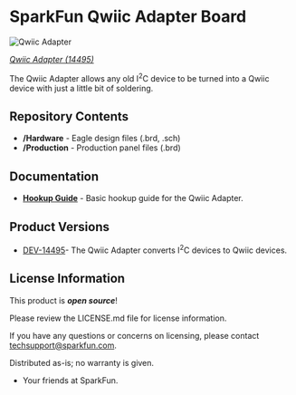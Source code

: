 SparkFun Qwiic Adapter Board
========================================

![Qwiic Adapter](https://cdn.sparkfun.com/assets/parts/1/2/5/5/1/14495-01.jpg)

[*Qwiic Adapter (14495)*](https://www.sparkfun.com/products/14495)

The Qwiic Adapter allows any old I<sup>2</sup>C device to be turned into a Qwiic device with just a little bit of soldering.

Repository Contents
-------------------

* **/Hardware** - Eagle design files (.brd, .sch)
* **/Production** - Production panel files (.brd)

Documentation
--------------
* **[Hookup Guide](https://learn.sparkfun.com/tutorials/qwiic-adapter-hookup-guide)** - Basic hookup guide for the Qwiic Adapter.

Product Versions
----------------
* [DEV-14495](https://www.sparkfun.com/products/14495)- The Qwiic Adapter converts I<sup>2</sup>C devices to Qwiic devices.

License Information
-------------------

This product is _**open source**_! 

Please review the LICENSE.md file for license information. 

If you have any questions or concerns on licensing, please contact techsupport@sparkfun.com.

Distributed as-is; no warranty is given.

- Your friends at SparkFun.

_<COLLABORATION CREDIT>_
